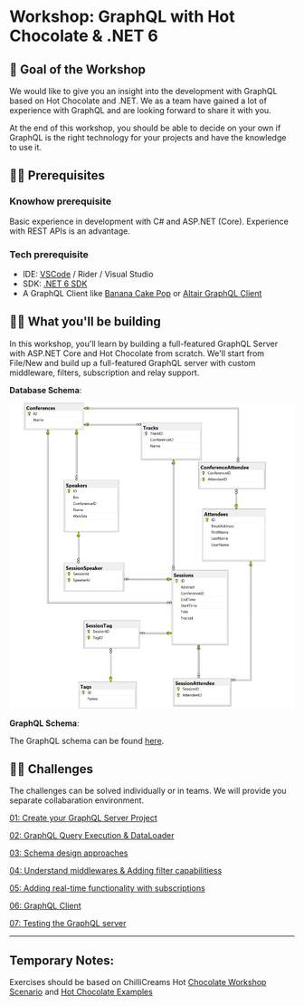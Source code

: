 # Workshop: GraphQL with Hot Chocolate & .NET 6

## 🎯 Goal of the Workshop

We would like to give you an insight into the development with GraphQL based on Hot Chocolate and .NET. We as a team have gained a lot of experience with GraphQL and are looking forward to share it with you.

At the end of this workshop, you should be able to decide on your own if GraphQL is the right technology for your projects and have the knowledge to use it.

## 🧑‍💻 Prerequisites

### **Knowhow prerequisite**

Basic experience in development with C# and ASP.NET (Core). Experience with REST APIs is an advantage.

### **Tech prerequisite**

- IDE: [VSCode](https://code.visualstudio.com/) / Rider / Visual Studio
- SDK: [.NET 6 SDK](https://dotnet.microsoft.com/download/dotnet/6.0)
- A GraphQL Client like [Banana Cake Pop](https://chillicream.com/docs/bananacakepop) or [Altair GraphQL Client](https://altair.sirmuel.design/)

## 👷‍♂️ What you'll be building

In this workshop, you'll learn by building a full-featured GraphQL Server with ASP.NET Core and Hot Chocolate from scratch. We'll start from File/New and build up a full-featured GraphQL server with custom middleware, filters, subscription and relay support.

**Database Schema**:

![Database Schema Diagram](images/21-conference-planner-db-diagram.png)

**GraphQL Schema**:

The GraphQL schema can be found [here](challenges/schema.graphql).

## 🏋️‍♂️ Challenges

The challenges can be solved individually or in teams. We will provide you separate collabaration environment.

[01: Create your GraphQL Server Project](challenges/01-create-graphql-server/README.md)

[02: GraphQL Query Execution & DataLoader](challenges/02-understanding-dataLoader/README.md)

[03: Schema design approaches](challenges/03-schema-design-approaches/README.md)

[04: Understand middlewares & Adding filter capabilitiess](challenges/04-middleware-and-complex-filter-capabilities/README.md)

[05: Adding real-time functionality with subscriptions](challenges/05-subscriptions/README.md)

[06: GraphQL Client](challenges/06-graphql-client/README.md)

[07: Testing the GraphQL server](challenges/07-testing-the-graphql-server/README.md)

---

## Temporary Notes:

Exercises should be based on ChilliCreams Hot [Chocolate Workshop Scenario](https://github.com/ChilliCream/graphql-workshop) and [Hot Chocolate Examples](https://github.com/ChilliCream/hotchocolate-examples)
